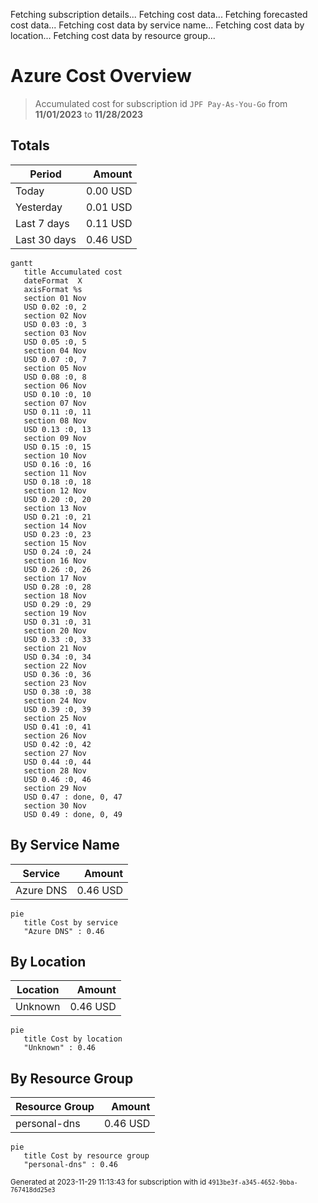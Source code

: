 Fetching subscription details...
Fetching cost data...
Fetching forecasted cost data...
Fetching cost data by service name...
Fetching cost data by location...
Fetching cost data by resource group...
# Azure Cost Overview

> Accumulated cost for subscription id `JPF Pay-As-You-Go` from **11/01/2023** to **11/28/2023**

## Totals

|Period|Amount|
|---|---:|
|Today|0.00 USD|
|Yesterday|0.01 USD|
|Last 7 days|0.11 USD|
|Last 30 days|0.46 USD|

```mermaid
gantt
   title Accumulated cost
   dateFormat  X
   axisFormat %s
   section 01 Nov
   USD 0.02 :0, 2
   section 02 Nov
   USD 0.03 :0, 3
   section 03 Nov
   USD 0.05 :0, 5
   section 04 Nov
   USD 0.07 :0, 7
   section 05 Nov
   USD 0.08 :0, 8
   section 06 Nov
   USD 0.10 :0, 10
   section 07 Nov
   USD 0.11 :0, 11
   section 08 Nov
   USD 0.13 :0, 13
   section 09 Nov
   USD 0.15 :0, 15
   section 10 Nov
   USD 0.16 :0, 16
   section 11 Nov
   USD 0.18 :0, 18
   section 12 Nov
   USD 0.20 :0, 20
   section 13 Nov
   USD 0.21 :0, 21
   section 14 Nov
   USD 0.23 :0, 23
   section 15 Nov
   USD 0.24 :0, 24
   section 16 Nov
   USD 0.26 :0, 26
   section 17 Nov
   USD 0.28 :0, 28
   section 18 Nov
   USD 0.29 :0, 29
   section 19 Nov
   USD 0.31 :0, 31
   section 20 Nov
   USD 0.33 :0, 33
   section 21 Nov
   USD 0.34 :0, 34
   section 22 Nov
   USD 0.36 :0, 36
   section 23 Nov
   USD 0.38 :0, 38
   section 24 Nov
   USD 0.39 :0, 39
   section 25 Nov
   USD 0.41 :0, 41
   section 26 Nov
   USD 0.42 :0, 42
   section 27 Nov
   USD 0.44 :0, 44
   section 28 Nov
   USD 0.46 :0, 46
   section 29 Nov
   USD 0.47 : done, 0, 47
   section 30 Nov
   USD 0.49 : done, 0, 49
```

## By Service Name

|Service|Amount|
|---|---:|
|Azure DNS|0.46 USD|

```mermaid
pie
   title Cost by service
   "Azure DNS" : 0.46
```

## By Location

|Location|Amount|
|---|---:|
|Unknown|0.46 USD|

```mermaid
pie
   title Cost by location
   "Unknown" : 0.46
```

## By Resource Group

|Resource Group|Amount|
|---|---:|
|personal-dns|0.46 USD|

```mermaid
pie
   title Cost by resource group
   "personal-dns" : 0.46
```

<sup>Generated at 2023-11-29 11:13:43 for subscription with id `4913be3f-a345-4652-9bba-767418dd25e3`</sup>
